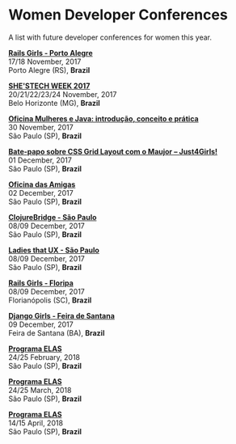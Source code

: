 # Women Developer Conferences

A list with future developer conferences for women this year.

[**Rails Girls - Porto Alegre**](https://www.facebook.com/railsgirlspoa/)  
17/18 November, 2017  
Porto Alegre (RS), **Brazil**

[**SHE'STECH WEEK 2017**](https://shestech.org/)  
20/21/22/23/24 November, 2017  
Belo Horizonte (MG), **Brazil**

[**Oficina Mulheres e Java: introdução, conceito e prática**](https://docs.google.com/forms/d/e/1FAIpQLSefqZD-RG0FjJgHyEi2bI6p7r7nqfIhVOMJXofKb94CFRzeAg/viewform)  
30 November, 2017  
São Paulo (SP), **Brazil**

[**Bate-papo sobre CSS Grid Layout com o Maujor – Just4Girls!**](http://ctnovatec.com.br/bate-papo-css-grid-layout-maujor/)  
01 December, 2017  
São Paulo (SP), **Brazil**

[**Oficina das Amigas**](http://arianecor.net/oficinadasamigas/)  
02 December, 2017  
São Paulo (SP), **Brazil**

[**ClojureBridge - São Paulo**](http://www.clojurebridge.org/events/2017-12-08-sao-paulo)  
08/09 December, 2017  
São Paulo (SP), **Brazil**

[**Ladies that UX - São Paulo**](https://www.facebook.com/events/1710878575897208/)  
08/09 December, 2017  
São Paulo (SP), **Brazil**

[**Rails Girls - Floripa**](http://railsgirls.com/florianopolis.html)  
08/09 December, 2017  
Florianópolis (SC), **Brazil**

[**Django Girls - Feira de Santana**](https://djangogirls.org/feiradesantana/)  
09 December, 2017  
Feira de Santana (BA), **Brazil**

[**Programa ELAS**](http://programaelas.com.br/)  
24/25 February, 2018  
São Paulo (SP), **Brazil**

[**Programa ELAS**](http://programaelas.com.br/)  
24/25 March, 2018  
São Paulo (SP), **Brazil**

[**Programa ELAS**](http://programaelas.com.br/)  
14/15 April, 2018  
São Paulo (SP), **Brazil**
